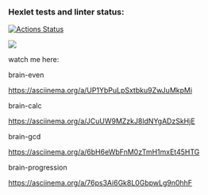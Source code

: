 ### Hexlet tests and linter status:
[![Actions Status](https://github.com/stzlataa/frontend-project-44/workflows/hexlet-check/badge.svg)](https://github.com/stzlataa/frontend-project-44/actions)

<a href="https://codeclimate.com/github/stzlataa/frontend-project-44/maintainability"><img src="https://api.codeclimate.com/v1/badges/2ebd6838f39658087d99/maintainability" /></a>

watch me here:

brain-even

https://asciinema.org/a/UP1YbPuLpSxtbku9ZwJuMkpMi

brain-calc

https://asciinema.org/a/JCuUW9MZzkJ8ldNYgADzSkHjE

brain-gcd

https://asciinema.org/a/6bH6eWbFnM0zTmH1mxEt45HTG

brain-progression

 https://asciinema.org/a/76ps3Ai6Gk8L0GbpwLg9n0hhF